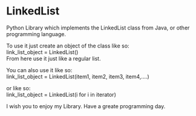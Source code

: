# LinkedList
Python Library which implements the LinkedList class from Java, or other programming language.                                                 

To use it just create an object of the class like so:                                                                                     
link_list_object = LinkedList()                                                                                                         
From here use it just like a regular list.                                                                                                 

You can also use it like so:                                                                                                               
link_list_object = LinkedList(item1, item2, item3, item4,....)                                                                             

or like so:                                                                                                                               
link_list_object = LinkedList(i for i in iterator)                                                                                         

I wish you to enjoy my Library.
Have a greate programming day.

